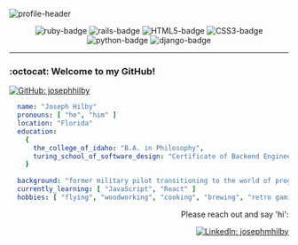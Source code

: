 ![profile-header](https://capsule-render.vercel.app/api?type=waving&color=0:CC0000,100:FFD43B&height=100&section=header&text=Hi%20there%20I'm%20Joe&fontColor=C9D1D9&fontSize=50&fontAlign=25)

<div align="center">

![ruby-badge][ruby] ![rails-badge][ruby-rails] ![HTML5-badge][HTML5] ![CSS3-badge][CSS3] ![python-badge][python] ![django-badge][django] <br>

</div>
    
---

<div align="left">

### :octocat: Welcome to my GitHub!
    
[![GitHub: josephhilby][github-follow-badge]][GitHub]
    
</div>

```yaml
  name: "Joseph Hilby"
  pronouns: [ "he", "him" ]
  location: "Florida"
  education: 
    {
      the_college_of_idaho: "B.A. in Philosophy",
      turing_school_of_software_design: "Certificate of Backend Engineering"
    }
    
  background: "former military pilot transitioning to the world of programming"
  currently_learning: [ "JavaScript", "React" ]
  hobbies: [ "flying", "woodworking", "cooking", "brewing", "retro gaming" ]
``` 

<div align="right">

Please reach out and say 'hi':
    
[![LinkedIn: josephmhilby][linkedin-badge]][LinkedIn]<br>
    
</div>

[LinkedIn]: https://www.linkedin.com/in/josephmhilby/
[linkedin-badge]: https://img.shields.io/badge/Joseph--Hilby-%23OpenToWork-green?style=flat&logo=Linkedin&logoColor=black&color=7DE787&labelColor=A5D6FF

[ruby]: https://img.shields.io/badge/Ruby-CC0000?style=flat&logo=ruby&logoColor=FEFEFE
[ruby-rails]: https://img.shields.io/badge/Ruby_on_Rails-CC0000?style=flat&logo=ruby-on-rails&logoColor=FEFEFE
[HTML5]: https://img.shields.io/badge/HTML5-E34F26?style=flat&logo=html5&logoColor=FEFEFE
[CSS3]: https://img.shields.io/badge/CSS3-1572B6?style=flat&logo=css3&logoColor=FEFEFE
[python]: https://img.shields.io/badge/Python-FFD43B?style=flat&logo=python&logoColor=blue
[django]: https://img.shields.io/badge/Django-092E20?style=flat&logo=django&logoColor=green

[github-follow-badge]: https://img.shields.io/github/followers/josephhilby?label=follow&style=social
[GitHub]: https://github.com/josephhilby

<!-- LINKS, BADGES, AND RESOURCES
https://github.com/anuraghazra/github-readme-stats
badges from https://github.com/alexandresanlim/Badges4-README.md-Profile
https://hendrasob.github.io/badges/#social-

[GitHub]: https://github.com/josephhilby
[gmail]: mailto:Joseph.Hilby@gmail.com
[LinkedIn]: https://www.linkedin.com/in/josephmhilby/

![python-badge][python]

<div>
  <img src="https://github-readme-stats.vercel.app/api?username=josephhilby&theme=dark&show_icons=true&hide=issues,contribs"><br>
</div>

[profile-header]: https://capsule-render.vercel.app/api?type=waving&color=0:CC0000,100:FFD43B&height=100&section=header&text=Hi%20there%20I'm%20Joe&fontColor=FEFEFE&fontSize=50&fontAlign=25
[github-follow-badge]: https://img.shields.io/github/followers/josephhilby?label=follow&style=social
[gmail-badge]: https://img.shields.io/badge/gmail-Joseph.Hilby@gmail.com-green?style=flat&logo=gmail&logoColor=white&color=white&labelColor=EA4335
[linkedin-badge]: https://img.shields.io/badge/Joseph--Hilby-%23OpenToWork-green?style=flat&logo=Linkedin&logoColor=white&color=success&labelColor=0A66C2
[ruby]: https://img.shields.io/badge/Ruby-CC0000?style=for-the-badge&logo=ruby&logoColor=FEFEFE
[ruby-rails]: https://img.shields.io/badge/Ruby_on_Rails-CC0000?style=for-the-badge&logo=ruby-on-rails&logoColor=FEFEFE
[HTML5]: https://img.shields.io/badge/HTML5-E34F26?style=for-the-badge&logo=html5&logoColor=FEFEFE
[CSS3]: https://img.shields.io/badge/CSS3-1572B6?style=for-the-badge&logo=css3&logoColor=FEFEFE
[python]: https://img.shields.io/badge/Python-FFD43B?style=for-the-badge&logo=python&logoColor=blue

[![LinkedIn: josephmhilby][linkedin-badge]][LinkedIn]
[![Email: Joseph.Hilby@gmail.com][gmail-badge]][gmail]
[![GitHub: josephhilby][github-follow-badge]][GitHub]
